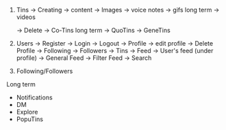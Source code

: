 1. Tins
    -> Creating
        -> content
        -> Images
        -> voice notes
        -> gifs
        long term
        -> videos

    -> Delete
    -> Co-Tins
    long term
    -> QuoTins
    -> GeneTins

2. Users
    -> Register
    -> Login
    -> Logout
    -> Profile
        -> edit profile
        -> Delete Profile
        -> Following
        -> Followers
        -> Tins
    -> Feed
        -> User's feed (under profile)
        -> General Feed
        -> Filter Feed
        -> Search

3. Following/Followers      

Long term
- Notifications
- DM
- Explore
- PopuTins
